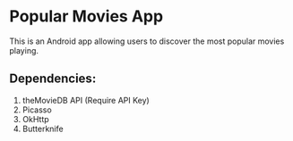# Popular Movies App
This is an Android app allowing users to discover the most popular movies playing.

## Dependencies:
1. theMovieDB API (Require API Key)
2. Picasso
3. OkHttp
4. Butterknife
